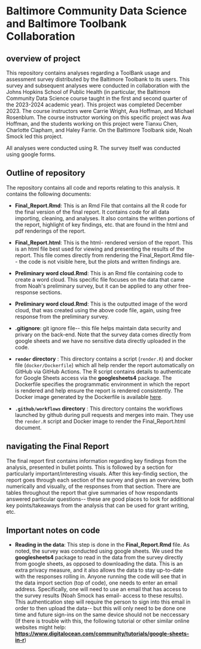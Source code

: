 # Baltimore Community Data Science and Baltimore Toolbank Collaboration

## overview of project
This repository contains analyses regarding a ToolBank usage and assessment survey distributed by the Baltimore Toolbank to its users. This survey and subsequent analyses were conducted in collaboration with the Johns Hopkins School of Public Health (in particular, the Baltimore Community Data Science course taught in the first and second quarter of the 2023-2024 academic year). This project was completed December 2023. The course instructors were Carrie Wright, Ava Hoffman, and Michael Rosenblum. The course instructor working on this specific project was Ava Hoffman, and the students working on this project were Tianxu Chen, Charlotte Clapham, and Haley Farrie. On the Baltimore Toolbank side, Noah Smock led this project. 

All analyses were conducted using R. The survey itself was conducted using google forms.

## Outline of repository 
The repository contains all code and reports relating to this analysis. It contains the following documents:

- **Final_Report.Rmd**: This is an Rmd File that contains all the R code for the final version of the final report. It contains code for all data importing, cleaning, and analyses. It also contains the written portions of the report, highlight of key findings, etc. that are found in the html and pdf renderings of the report.
- **Final_Report.html**: This is the html- rendered version of the report. This is an html file best used for viewing and presenting the results of the report. This file comes directly from rendering the Final_Report.Rmd file-- the code is not visible here, but the plots and written findings are.
- **Preliminary word cloud.Rmd**: This is an Rmd file containing code to create a word cloud. This specific file focuses on the data that came from Noah's preliminary survey, but it can be applied to any other free-response sections.
- **Preliminary word cloud.Rmd**: This is the outputted image of the word cloud, that was created using the above code file, again, using free response from the preliminary survey.
- **.gitignore**: git ignore file-- this file helps maintain data security and privary on the back-end. Note that the survey data comes directly from google sheets and we have no sensitive data directly uploaded in the code.

- **`render` directory** : This directory contains a script (`render.R`) and docker file (`docker/Dockerfile`) which all help render the report automatically on GitHub via GitHub Actions. The R script contains details to authenticate for Google Sheets access via the **googlesheets4** package. The Dockerfile specifies the programmatic environment in which the report is rendered and help ensure the report is rendered consistently. The Docker image generated by the Dockerfile is available [here](https://hub.docker.com/repository/docker/jhudsl/bcds_toolbank_2023/general).
- **`.github/workflows` directory** : This directory contains the workflows launched by github during pull requests and merges into main. They use the `render.R` script and Docker image to render the Final_Report.html document.

## navigating the Final Report 
The final report first contains information regarding key findings from the analysis, presented in bullet points. This is followed by a section for particularly important/interesting visuals. After this key-findig section, the report goes through each section of the survey and gives an overview, both numerically and visually, of the responses from that section. There are tables throughout the report that give summaries of how respondants answered particular questions-- these are good places to look for additional key points/takeaways from the analysis that can be used for grant writing, etc. 

## Important notes on code
- **Reading in the data**: This step is done in the **Final_Report.Rmd** file. As noted, the survey was conducted using google sheets. We used the **googlesheets4** package to read in the data from the survey directly from google sheets, as opposed to downloading the data. This is an extra privacy measure, and it also allows the data to stay up-to-date with the responses rolling in. Anyone running the code will see that in the data import section (top of code), one needs to enter an email address. Specifically, one will need to use an email that has access to the survey results (Noah Smock has email- access to these results). This authentication step will require the person to sign into this email in order to then upload the data-- but this will only need to be done one time and future sign-ins on the same device should not be neccessary (If there is trouble with this, the following tutorial or other similar online websites might help: **https://www.digitalocean.com/community/tutorials/google-sheets-in-r**)
